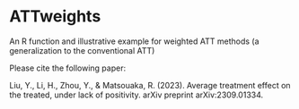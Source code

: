 # ATTweights
An R function and illustrative example for weighted ATT methods (a generalization to the conventional ATT)

Please cite the following paper:

Liu, Y., Li, H., Zhou, Y., & Matsouaka, R. (2023). Average treatment effect on the treated, under lack of positivity. arXiv preprint arXiv:2309.01334.
